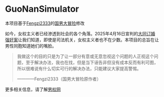 # GuoNanSimulator

本项目基于[Fengzi2333](https://github.com/Fengzi2333/GuoNanSimulator)的[国男大冒险](https://fengzi2333.github.io/GuoNanSimulator/index.html)修改

如今，女权主义者已经渗透到社会的各个角落。2025年4月16日宣判的[大同订婚强奸案](https://baijiahao.baidu.com/s?id=1829604126380725987&wfr=spider&for=pc)让我们知道，即使是司法机关，女权主义者也不在少数。本项目的总旨在让男性同胞知道她们的嘴脸。

> 我做这个的目的只是为了让一部分有意或无意忽视这个问题的人正视这个问题，至于解决办法，我也在找，但是当下诬告非但没有成本反而有利可图，所以很难说有什么切实可行的解决办法，只能建议大家提高警惕。
> 
> ————Fengzi2333（国男大冒险原作者）

更多相关信息，请了解[男权网](https://guonan-hub2333.github.io/)
